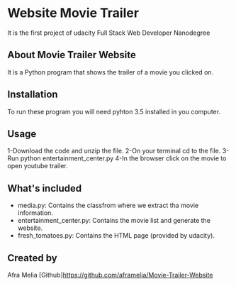 # Website Movie Trailer
It is the first project of udacity Full Stack Web Developer Nanodegree


## About Movie Trailer Website
It is a Python program that shows the trailer of a movie you clicked on.

## Installation
To run these program you will need pyhton 3.5 installed in you computer.

## Usage
1-Download the code and unzip the file.
2-On your terminal cd to the file.
3-Run python entertainment_center.py
4-In the browser click on the movie to open youtube trailer.

## What's included
- media.py: Contains the classfrom where we extract tha movie information.
- entertainment_center.py: Contains the movie list and generate the website.
- fresh_tomatoes.py: Contains the HTML page (provided by udacity).

## Created by
Afra Melia
[Github]https://github.com/aframelia/Movie-Trailer-Website
